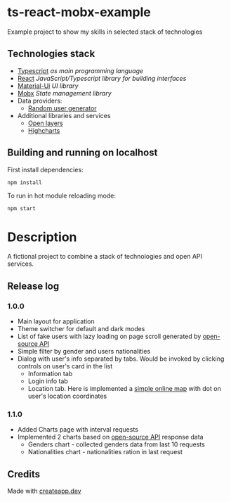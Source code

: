 # ts-react-mobx-example
Example project to show my skills in selected stack of technologies

## Technologies stack
* [Typescript](https://www.typescriptlang.org/) _as main programming language_
* [React](https://reactjs.org/) _JavaScript/Typescript library for building interfaces_
* [Material-Ui](https://material-ui.com/) _UI library_
* [Mobx](https://mobx.js.org/) _State management library_
* Data providers:
  - [Random user generator](https://randomuser.me)
* Additional libraries and services
  - [Open layers](https://openlayers.org)
  - [Highcharts](https://www.highcharts.com/)
## Building and running on localhost

First install dependencies:

```sh
npm install
```

To run in hot module reloading mode:

```sh
npm start
```

# Description
A fictional project to combine a stack of technologies and open API services.

## Release log
### 1.0.0
* Main layout for application
* Theme switcher for default and dark modes
* List of fake users with lazy loading on page scroll generated by [open-source API](https://randomuser.me)
* Simple filter by gender and users nationalities
* Dialog with user's info separated by tabs. Would be invoked by clicking controls on user's card in the list
  * Information tab
  * Login info tab
  * Location tab. Here is implemented a [simple online map](https://openlayers.org) with dot on user's location coordinates

### 1.1.0
* Added Charts page with interval requests
* Implemented 2 charts based on [open-source API](https://randomuser.me) response data
  * Genders chart - collected genders data from last 10 requests
  * Nationalities chart - nationalities ration in last request

## Credits

Made with [createapp.dev](https://createapp.dev/)
